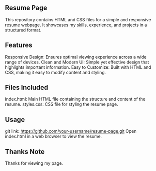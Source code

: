 ## Resume Page
This repository contains HTML and CSS files for a simple and responsive resume webpage. It showcases my skills, experience, and projects in a structured format.

## Features
Responsive Design: Ensures optimal viewing experience across a wide range of devices.
Clean and Modern UI: Simple yet effective design that highlights important information.
Easy to Customize: Built with HTML and CSS, making it easy to modify content and styling.

## Files Included
index.html: Main HTML file containing the structure and content of the resume.
styles.css: CSS file for styling the resume page.

## Usage
git link: https://github.com/your-username/resume-page.git
Open index.html in a web browser to view the resume.

## Thanks Note
Thanks for viewing my page.
